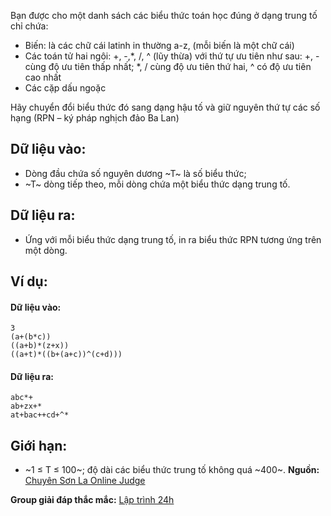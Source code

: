 Bạn được cho một danh sách các biểu thức toán học đúng ở dạng trung tố chỉ chứa:
- Biến: là các chữ cái latinh in thường a-z, (mỗi biến là một chữ cái)
- Các toán tử hai ngôi: +, -,*, /, ^ (lũy thừa) với thứ tự ưu tiên như sau: +, - cùng độ ưu tiên thấp nhất; *, / cùng độ ưu tiên thứ hai, ^ có độ ưu tiên cao nhất
- Các cặp dấu ngoặc

Hãy chuyển đổi biểu thức đó sang dạng hậu tố và giữ nguyên thứ tự các số hạng (RPN – ký pháp nghịch đảo Ba Lan)

## Dữ liệu vào:
- Dòng đầu chứa số nguyên dương ~T~ là số biểu thức;
- ~T~ dòng tiếp theo, mỗi dòng chứa một biểu thức dạng trung tố.

## Dữ liệu ra:
- Ứng với mỗi biểu thức dạng trung tố, in ra biểu thức RPN tương ứng trên một dòng.

## Ví dụ:
#### Dữ liệu vào:
```
3
(a+(b*c))
((a+b)*(z+x))
((a+t)*((b+(a+c))^(c+d)))
```

#### Dữ liệu ra:
```
abc*+
ab+zx+*
at+bac++cd+^*
```

## Giới hạn:
- ~1 ≤ T ≤ 100~; độ dài các biểu thức trung tố không quá ~400~.
**Nguồn:** [Chuyên Sơn La Online Judge](http://csloj.ddns.net/)

**Group giải đáp thắc mắc:** [Lập trình 24h](https://www.facebook.com/groups/1386904321519984)